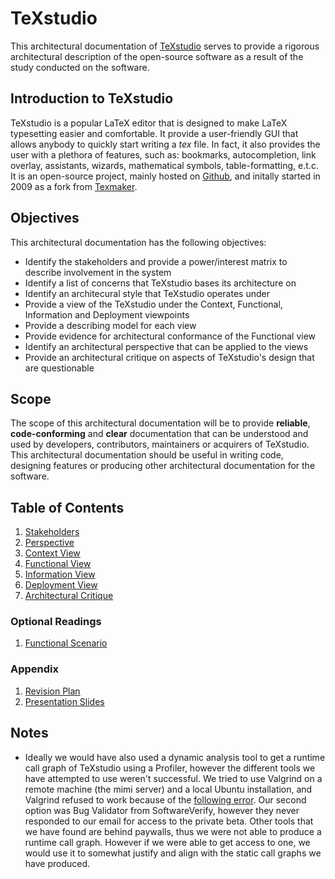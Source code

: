 # TeXstudio

This architectural documentation of [TeXstudio](https://www.texstudio.org/) serves to provide a rigorous architectural description of the open-source software as a result of the study conducted on the software.

## Introduction to TeXstudio

TeXstudio is a popular LaTeX editor that is designed to make LaTeX typesetting easier and comfortable. It provide a user-friendly GUI that allows anybody to quickly start writing a _tex_ file. In fact, it also provides the user with a plethora of features, such as: bookmarks, autocompletion, link overlay, assistants, wizards, mathematical symbols, table-formatting, e.t.c. It is an open-source project, mainly hosted on [Github](https://github.com/texstudio-org/texstudio), and initally started in 2009 as a fork from [Texmaker](https://en.wikipedia.org/wiki/Texmaker).


## Objectives

This architectural documentation has the following objectives:
- Identify the stakeholders and provide a power/interest matrix to describe involvement in the system
- Identify a list of concerns that TeXstudio bases its architecture on
- Identify an architecural style that TeXstudio operates under
- Provide a view of the TeXstudio under the Context, Functional, Information and Deployment viewpoints
- Provide a describing model for each view
- Provide evidence for architectural conformance of the Functional view
- Identify an architectural perspective that can be applied to the views
- Provide an architectural critique on aspects of TeXstudio's design that are questionable

## Scope

The scope of this architectural documentation will be to provide **reliable**, **code-conforming** and **clear** documentation that can be understood and used by developers, contributors, maintainers or acquirers of TeXstudio. This architectural documentation should be useful in writing code, designing features or producing other architectural documentation for the software.  

## Table of Contents
1. [Stakeholders](m4/stakeholders.md)
2. [Perspective](m4/perspective.md)
3. [Context View](m4/context.md)
4. [Functional View](m4/functional.md)
5. [Information View](m4/information.md)
6. [Deployment View](m4/deployment.md)
7. [Architectural Critique](m4/critique.md)

### Optional Readings
1. [Functional Scenario](m4/functional_scenario.md)

### Appendix
1. [Revision Plan](m4/revision.md)
2. [Presentation Slides](m4/slides.md)

## Notes

- Ideally we would have also used a dynamic analysis tool to get a runtime call graph of TeXstudio using a Profiler, however the different tools we have attempted to use weren't successful. We tried to use Valgrind on a remote machine (the mimi server) and a local Ubuntu installation, and Valgrind refused to work because of the [following error](m2/evidence/img/valgrind_error.png). Our second option was Bug Validator from SoftwareVerify, however they never responded to our email for access to the private beta. Other tools that we have found are behind paywalls, thus we were not able to produce a runtime call graph. However if we were able to get access to one, we would use it to somewhat justify and align with the static call graphs we have produced. 


